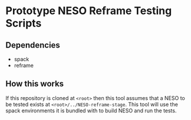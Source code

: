 # Prototype NESO Reframe Testing Scripts

## Dependencies
* spack
* reframe

## How this works

If this repository is cloned at ``<root>`` then this tool assumes that a NESO to be tested exists at ``<root>/../NESO-reframe-stage``. This tool will use the spack environments it is bundled with to build NESO and run the tests.



